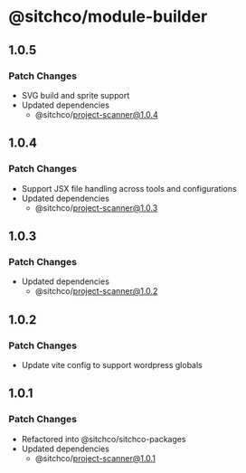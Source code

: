 # @sitchco/module-builder

## 1.0.5

### Patch Changes

- SVG build and sprite support
- Updated dependencies
    - @sitchco/project-scanner@1.0.4

## 1.0.4

### Patch Changes

- Support JSX file handling across tools and configurations
- Updated dependencies
    - @sitchco/project-scanner@1.0.3

## 1.0.3

### Patch Changes

- Updated dependencies
    - @sitchco/project-scanner@1.0.2

## 1.0.2

### Patch Changes

- Update vite config to support wordpress globals

## 1.0.1

### Patch Changes

- Refactored into @sitchco/sitchco-packages
- Updated dependencies
    - @sitchco/project-scanner@1.0.1
